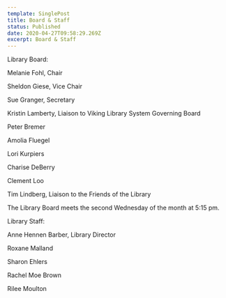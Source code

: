 ```yaml
---
template: SinglePost
title: Board & Staff
status: Published
date: 2020-04-27T09:58:29.269Z
excerpt: Board & Staff
---
```

<!--StartFragment-->

Library Board:

Melanie Fohl, Chair

Sheldon Giese, Vice Chair

Sue Granger, Secretary

Kristin Lamberty, Liaison to Viking Library System Governing Board

Peter Bremer

Amolia Fluegel

Lori Kurpiers

Charise DeBerry

Clement Loo

Tim Lindberg, Liaison to the Friends of the Library

The Library Board meets the second Wednesday of the month at 5:15 pm.



Library Staff:

Anne Hennen Barber, Library Director

Roxane Malland

Sharon Ehlers

Rachel Moe Brown

Rilee Moulton



<!--EndFragment-->